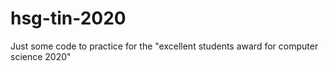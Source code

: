 # hsg-tin-2020
Just some code to practice for the "excellent students award for computer science 2020" 

